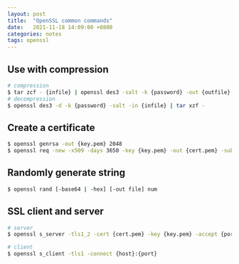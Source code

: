 ```yaml
---
layout: post
title:  "OpenSSL common commands"
date:   2021-11-18 14:09:00 +0800
categories: notes
tags: openssl
---
```


## Use with compression

```bash
# compression
$ tar zcf - {infile} | openssl des3 -salt -k {password} -out {outfile}
# decompression
$ openssl des3 -d -k {password} -salt -in {infile} | tar xzf -
```

## Create a certificate

```bash
$ openssl genrsa -out {key.pem} 2048
$ openssl req -new -x509 -days 3650 -key {key.pem} -out {cert.pem} -subj "/C=US/ST= /L= /O= /OU= /CN= /emailAddress= "
```

## Randomly generate string

```bash
$ openssl rand [-base64 | -hex] [-out file] num
```

## SSL client and server

```bash
# server
$ openssl s_server -tls1_2 -cert {cert.pem} -key {key.pem} -accept {port}
```

```bash
# client
$ openssl s_client -tls1 -connect {host}:{port}
```
